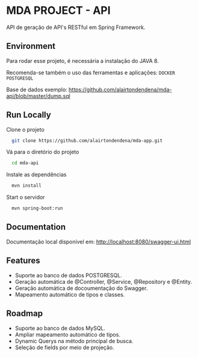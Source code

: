
# MDA PROJECT - API

API de geração de API's RESTful em Spring Framework.
## Environment

Para rodar esse projeto, é necessária a instalação do JAVA 8. 

Recomenda-se também o uso das ferramentas e aplicações:
`DOCKER`
`POSTGRESQL`

Base de dados exemplo: https://github.com/alairtondendena/mda-api/blob/master/dump.sql



## Run Locally

Clone o projeto

```bash
  git clone https://github.com/alairtondendena/mda-app.git
```

Vá para o diretório do projeto

```bash
  cd mda-api
```

Instale as dependências 

```bash
  mvn install
```

Start o servidor

```bash
  mvn spring-boot:run
```


## Documentation

Documentação local disponível em: [http://localhost:8080/swagger-ui.html](http://localhost:8080/swagger-ui.html)


## Features

- Suporte ao banco de dados POSTGRESQL.
- Geração automática de @Controller, @Service, @Repository e @Entity.
- Geração automática de docoumentação do Swagger.
- Mapeamento automático de tipos e classes.


## Roadmap

- Suporte ao banco de dados MySQL.
- Ampliar mapeamento automático de tipos.
- Dynamic Querys na método principal de busca.
- Seleção de fields por meio de projeção.


